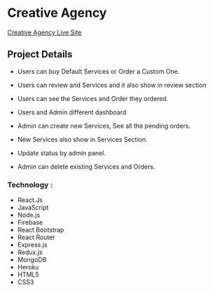 # Creative Agency

[Creative Agency Live Site](https://volunteer-network-associations.firebaseapp.com/ 'Creative Agency')

## Project Details

- Users can buy Default Services or Order a Custom One.

- Users can review and Services and it also show in review section

- Users can see the Services and Order they ordered.

- Users and Admin different dashboard

- Admin can create new Services, See all the pending orders.

- New Services also show in Services Section.

- Update status by admin panel.

- Admin can delete existing Services and Orders.

### Technology :

- React.Js
- JavaScript
- Node.js
- Firebase
- React Bootstrap
- React Router
- Express.js
- Redux.js
- MongoDB
- Heroku
- HTML5
- CSS3
